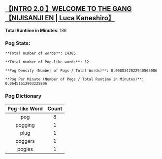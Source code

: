 ## [【INTRO 2.0 】WELCOME TO THE GANG【NIJISANJI EN | Luca Kaneshiro】](https://www.youtube.com/watch?v=jWpUiTPTfes)
**Total Runtime in Minutes**: 186

### **Pog Stats:**

   	**Total number of words**: 14385

   	**Total number of Pog-like words**: 12

   	**Pog Density (Number of Pogs / Total Words)**: 0.0008342022940563086

   	**Pog Per Minute (Number of Pogs / Total Runtime in Minutes)**: 0.06451612903225806

### **Pog Dictionary**
**Pog-like Word** | **Count**
:---: | :---:
pog | 8
pogging | 1
plug | 1
poggers | 1
pogies | 1
